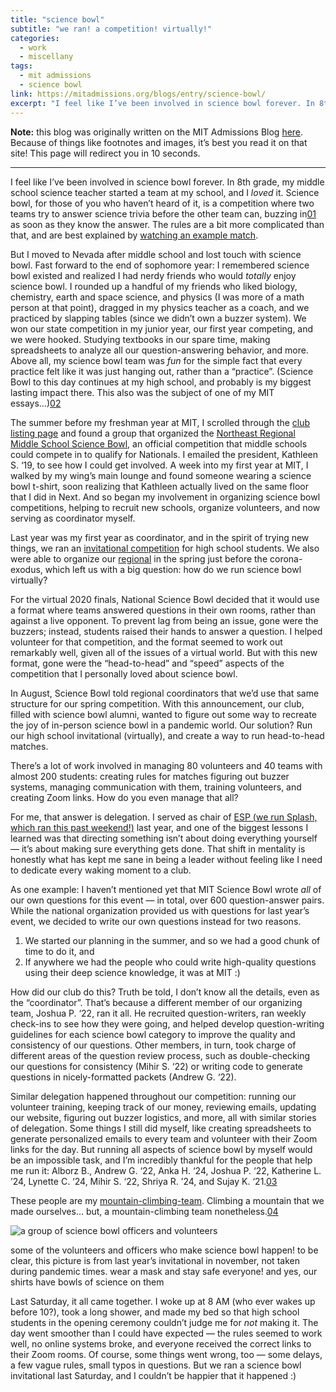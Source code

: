 ```yaml
---
title: "science bowl"
subtitle: "we ran! a competition! virtually!"
categories:
  - work
  - miscellany
tags:
  - mit admissions
  - science bowl
link: https://mitadmissions.org/blogs/entry/science-bowl/
excerpt: "I feel like I’ve been involved in science bowl forever. In 8th grade, my middle school science teacher started a team at my school, and I loved it. Science bowl, for those of you who haven’t heard of it, is a competition where two teams try to answer science trivia before the other team can, buzzing in⁠ as soon as they know the answer. The rules are a bit more complicated than that, and are best explained by watching an example match."
---
```


<div class="notice--warning"><b>Note:</b> this blog was originally written on the MIT Admissions Blog <a href="https://mitadmissions.org/blogs/entry/science-bowl/">here</a>. Because of things like footnotes and images, it’s best you read it on that site! This page will redirect you in 10 seconds.</div> <meta http-equiv="refresh" content="10;URL=https://mitadmissions.org/blogs/entry/science-bowl/">

---

I feel like I’ve been involved in science bowl forever. In 8th grade, my middle school science teacher started a team at my school, and I *loved* it. Science bowl, for those of you who haven’t heard of it, is a competition where two teams try to answer science trivia before the other team can, buzzing in⁠[01](https://mitadmissions.org/blogs/entry/science-bowl/#annotation-1) as soon as they know the answer. The rules are a bit more complicated than that, and are best explained by [watching an example match](https://www.youtube.com/watch?v=rNc2Kflrm9k).

But I moved to Nevada after middle school and lost touch with science bowl. Fast forward to the end of sophomore year: I remembered science bowl existed and realized I had nerdy friends who would *totally* enjoy science bowl. I rounded up a handful of my friends who liked biology, chemistry, earth and space science, and physics (I was more of a math person at that point), dragged in my physics teacher as a coach, and we practiced by slapping tables (since we didn’t own a buzzer system). We won our state competition in my junior year, our first year competing, and we were hooked. Studying textbooks in our spare time, making spreadsheets to analyze all our question-answering behavior, and more. Above all, my science bowl team was *fun* for the simple fact that every practice felt like it was just hanging out, rather than a “practice”. (Science Bowl to this day continues at my high school, and probably is my biggest lasting impact there. This also was the subject of one of my MIT essays…)⁠[02](https://mitadmissions.org/blogs/entry/science-bowl/#annotation-2) 

The summer before my freshman year at MIT, I scrolled through the [club listing page](https://engage.mit.edu/) and found a group that organized the [Northeast Regional Middle School Science Bowl](https://science.osti.gov/wdts/nsb/Regional-Competitions/Middle-School-Regionals/MA_ME_NH_VT_Northeast-Regional-Middle-School-Science-Bowl), an official competition that middle schools could compete in to qualify for Nationals. I emailed the president, Kathleen S. ‘19, to see how I could get involved. A week into my first year at MIT, I walked by my wing’s main lounge and found someone wearing a science bowl t-shirt, soon realizing that Kathleen actually lived on the same floor that I did in Next. And so began my involvement in organizing science bowl competitions, helping to recruit new schools, organize volunteers, and now serving as coordinator myself.

Last year was my first year as coordinator, and in the spirit of trying new things, we ran an [invitational competition](https://news.mit.edu/2019/pop-up-mit-science-bowl-invitational-1122) for high school students. We also were able to organize our [regional](https://news.mit.edu/2020/not-your-average-science-classroom-middle-school-science-bowl-0304) in the spring just before the corona-exodus, which left us with a big question: how do we run science bowl virtually?

For the virtual 2020 finals, National Science Bowl decided that it would use a format where teams answered questions in their own rooms, rather than against a live opponent. To prevent lag from being an issue, gone were the buzzers; instead, students raised their hands to answer a question. I helped volunteer for that competition, and the format seemed to work out remarkably well, given all of the issues of a virtual world. But with this new format, gone were the “head-to-head” and “speed” aspects of the competition that I personally loved about science bowl.

In August, Science Bowl told regional coordinators that we’d use that same structure for our spring competition. With this announcement, our club, filled with science bowl alumni, wanted to figure out some way to recreate the joy of in-person science bowl in a pandemic world. Our solution? Run our high school invitational (virtually), and create a way to run head-to-head matches.

There’s a lot of work involved in managing 80 volunteers and 40 teams with almost 200 students: creating rules for matches figuring out buzzer systems, managing communication with them, training volunteers, and creating Zoom links. How do you even manage that all?

For me, that answer is delegation. I served as chair of [ESP (we run Splash, which ran this past weekend!)](https://mitadmissions.org/blogs/entry/two-thousand-high-schoolers/) last year, and one of the biggest lessons I learned was that directing something isn’t about doing everything yourself — it’s about making sure everything gets done. That shift in mentality is honestly what has kept me sane in being a leader without feeling like I need to dedicate every waking moment to a club.

As one example: I haven’t mentioned yet that MIT Science Bowl wrote *all* of our own questions for this event — in total, over 600 question-answer pairs. While the national organization provided us with questions for last year’s event, we decided to write our own questions instead for two reasons.

1. We started our planning in the summer, and so we had a good chunk of time to do it, and
2. If anywhere we had the people who could write high-quality questions using their deep science knowledge, it was at MIT :)

How did our club do this? Truth be told, I don’t know all the details, even as the “coordinator”. That’s because a different member of our organizing team, Joshua P. ‘22, ran it all. He recruited question-writers, ran weekly check-ins to see how they were going, and helped develop question-writing guidelines for each science bowl category to improve the quality and consistency of our questions. Other members, in turn, took charge of different areas of the question review process, such as double-checking our questions for consistency (Mihir S. ‘22) or writing code to generate questions in nicely-formatted packets (Andrew G. ‘22).

Similar delegation happened throughout our competition: running our volunteer training, keeping track of our money, reviewing emails, updating our website, figuring out buzzer logistics, and more, all with similar stories of delegation. Some things I still did myself, like creating spreadsheets to generate personalized emails to every team and volunteer with their Zoom links for the day. But running all aspects of science bowl by myself would be an impossible task, and I’m incredibly thankful for the people that help me run it: Alborz B., Andrew G. ‘22, Anka H. ‘24, Joshua P. ‘22, Katherine L. ’24, Lynette C. ‘24, Mihir S. ‘22, Shriya R. ’24, and Sujay K. ‘21.⁠[03](https://mitadmissions.org/blogs/entry/science-bowl/#annotation-3)

These people are my [mountain-climbing-team](https://mitadmissions.org/blogs/entry/my-mountain-climbingteam/). Climbing a mountain that we made ourselves… but, a mountain-climbing team nonetheless.⁠[04](https://mitadmissions.org/blogs/entry/science-bowl/#annotation-4)

![a group of science bowl officers and volunteers](https://news.mit.edu/sites/default/files/styles/news_article__image_gallery/public/images/201911/mit-science-bowl-02.jpg?itok=nxyzd2FW)

some of the volunteers and officers who make science bowl happen! to be clear, this picture is from last year’s invitational in november, not taken during pandemic times. wear a mask and stay safe everyone! and yes, our shirts have bowls of science on them

Last Saturday, it all came together. I woke up at 8 AM (who ever wakes up before 10?), took a long shower, and made my bed so that high school students in the opening ceremony couldn’t judge me for *not* making it. The day went smoother than I could have expected — the rules seemed to work well, no online systems broke, and everyone received the correct links to their Zoom rooms. Of course, some things went wrong, too — some delays, a few vague rules, small typos in questions. But we ran a science bowl invitational last Saturday, and I couldn’t be happier that it happened :)
